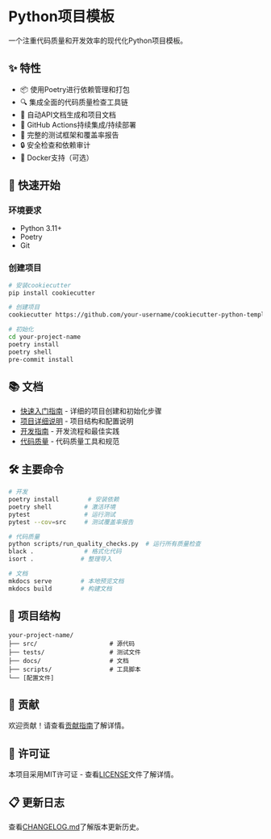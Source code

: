 # Python项目模板

一个注重代码质量和开发效率的现代化Python项目模板。

## ✨ 特性

- 📦 使用Poetry进行依赖管理和打包
- 🔍 集成全面的代码质量检查工具链
- 📝 自动API文档生成和项目文档
- 🚀 GitHub Actions持续集成/持续部署
- 🧪 完整的测试框架和覆盖率报告
- 🔒 安全检查和依赖审计
- 🐳 Docker支持（可选）

## 🚀 快速开始

### 环境要求

- Python 3.11+ 
- Poetry
- Git

### 创建项目

```bash
# 安装cookiecutter
pip install cookiecutter

# 创建项目
cookiecutter https://github.com/your-username/cookiecutter-python-template.git

# 初始化
cd your-project-name
poetry install
poetry shell
pre-commit install
```

## 📚 文档

- [快速入门指南](docs/quick_start.md) - 详细的项目创建和初始化步骤
- [项目详细说明](docs/project_details.md) - 项目结构和配置说明
- [开发指南](docs/development_guide.md) - 开发流程和最佳实践
- [代码质量](docs/code_quality.md) - 代码质量工具和规范

## 🛠️ 主要命令

```bash
# 开发
poetry install        # 安装依赖
poetry shell         # 激活环境
pytest               # 运行测试
pytest --cov=src     # 测试覆盖率报告

# 代码质量
python scripts/run_quality_checks.py  # 运行所有质量检查
black .              # 格式化代码
isort .             # 整理导入

# 文档
mkdocs serve        # 本地预览文档
mkdocs build        # 构建文档
```

## 📂 项目结构

```
your-project-name/
├── src/                    # 源代码
├── tests/                  # 测试文件
├── docs/                   # 文档
├── scripts/                # 工具脚本
└── [配置文件]
```

## 🤝 贡献

欢迎贡献！请查看[贡献指南](CONTRIBUTING.md)了解详情。

## 📄 许可证

本项目采用MIT许可证 - 查看[LICENSE](LICENSE)文件了解详情。

## 📋 更新日志

查看[CHANGELOG.md](CHANGELOG.md)了解版本更新历史。

